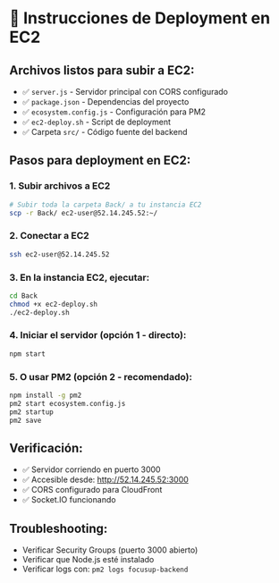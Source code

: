 # 🚀 Instrucciones de Deployment en EC2

## Archivos listos para subir a EC2:
- ✅ `server.js` - Servidor principal con CORS configurado
- ✅ `package.json` - Dependencias del proyecto
- ✅ `ecosystem.config.js` - Configuración para PM2
- ✅ `ec2-deploy.sh` - Script de deployment
- ✅ Carpeta `src/` - Código fuente del backend

## Pasos para deployment en EC2:

### 1. Subir archivos a EC2
```bash
# Subir toda la carpeta Back/ a tu instancia EC2
scp -r Back/ ec2-user@52.14.245.52:~/
```

### 2. Conectar a EC2
```bash
ssh ec2-user@52.14.245.52
```

### 3. En la instancia EC2, ejecutar:
```bash
cd Back
chmod +x ec2-deploy.sh
./ec2-deploy.sh
```

### 4. Iniciar el servidor (opción 1 - directo):
```bash
npm start
```

### 5. O usar PM2 (opción 2 - recomendado):
```bash
npm install -g pm2
pm2 start ecosystem.config.js
pm2 startup
pm2 save
```

## Verificación:
- ✅ Servidor corriendo en puerto 3000
- ✅ Accesible desde: http://52.14.245.52:3000
- ✅ CORS configurado para CloudFront
- ✅ Socket.IO funcionando

## Troubleshooting:
- Verificar Security Groups (puerto 3000 abierto)
- Verificar que Node.js esté instalado
- Verificar logs con: `pm2 logs focusup-backend`

